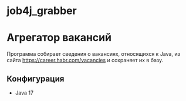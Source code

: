 # job4j_grabber
Агрегатор вакансий
===============

Программа собирает сведения о вакансиях, относящихся к Java, 
из сайта https://career.habr.com/vacancies и сохраняет их в базу.

Конфигурация
---------------
- Java 17

